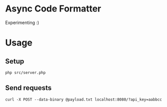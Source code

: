 # Async Code Formatter

Experimenting :)

# Usage

## Setup

```
php src/server.php
```

## Send requests

```
curl -X POST --data-binary @payload.txt localhost:8080/?api_key=aabbcc
```

